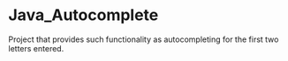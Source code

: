 # Java_Autocomplete
Project that provides such functionality as autocompleting for the first two letters entered.
